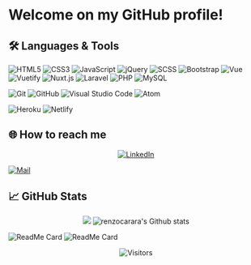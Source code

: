 <!--
**renzocarara/renzocarara** is a ✨ _special_ ✨ repository because its `README.md` (this file) appears on your GitHub profile. -->

# Welcome on my GitHub profile!

## 🛠️ **Languages & Tools**

![HTML5](https://img.shields.io/badge/-HTML5-333333?style=flat&logo=HTML5)
![CSS3](https://img.shields.io/badge/-CSS3-333333?style=flat&logo=css3&logoColor=5ab1f8)
![JavaScript](https://img.shields.io/badge/-JavaScript-333333?style=flat&logo=javascript)
![jQuery](https://img.shields.io/badge/-jQuery-333333?style=flat&logo=jQuery&logoColor=0769AD)
![SCSS](https://img.shields.io/badge/-SCSS-333333?style=flat&logo=SASS)
![Bootstrap](https://img.shields.io/badge/-Bootstrap-333333?style=flat&logo=bootstrap&logoColor=a055f0)
![Vue](https://img.shields.io/badge/-Vue-333333?style=flat&logo=vue.js)
![Vuetify](https://img.shields.io/badge/-Vuetify-333333?style=flat&logo=vuetify&logoColor=76bbf4)
![Nuxt.js](https://img.shields.io/badge/-Nuxt-333333?style=flat&logo=Nuxt.js)
![Laravel](https://img.shields.io/badge/-Laravel-333333?style=flat&logo=laravel)
![PHP](https://img.shields.io/badge/-Php-333333?style=flat&logo=php)
![MySQL](https://img.shields.io/badge/-MySQL-333333?style=flat&logo=MySQL&logoColor=83b8ea)

![Git](https://img.shields.io/badge/-Git-333333?style=flat&logo=git&logoColor=F05032)
![GitHub](https://img.shields.io/badge/-GitHub-333333?style=flat&logo=github&logoColor=FFFFFF)
![Visual Studio Code](https://img.shields.io/badge/-Visual-Studio-Code-333333?style=flat&logo=visual-studio-code&logoColor=2e81f4)
![Atom](https://img.shields.io/badge/-Atom-333333?style=flat&logo=atom&logoColor=58e273)

![Heroku](https://img.shields.io/badge/-Heroku-333333?style=flat&logo=heroku&logoColor=b583ea)
![Netlify](https://img.shields.io/badge/-Netlify-333333?style=flat&logo=netlify)

## 🌐 **How to reach me**

<p align="center">
<a href="https://www.linkedin.com/in/renzocarara" target="_blank"><img src="https://img.shields.io/badge/LinkedIn-%230077B5.svg?&style=flat-square&logo=linkedin&logoColor=white" alt="LinkedIn"></a>

<a href="mailto:renzo.carara@libero.it"><img src="https://img.shields.io/badge/-renzo.carara@libero.it-D14836?style=flat-square&logo=Gmail&logoColor=white"  alt="Mail"></a>

</p>

## 📈 **GitHub Stats**

<p align="center">
<img src="https://github-readme-stats.vercel.app/api/top-langs/?username=renzocarara&hide_langs_below=1&theme=default&line_height=27&layout=compact" />
<img src="https://github-readme-stats.vercel.app/api?username=renzocarara&show_icons=true&count_private=true&include_all_commits=true&line_height=21" alt="renzocarara's Github stats" />
</p>

<!--

About me
💡 I like to explore new technologies and develop software solutions and quick hacks.
🎓 I'm currently studying Computer Science and Mathematics at the University of Massachusetts Amherst.
🌱 I'm on track for learning more about Artificial Intelligence, Systems Design, and Cloud Architecture.
✍️ In my free time, I pursue Graphic Design and Blog Writing as hobbies/side hustles.
💬 Feel free to reach out to me for pro bono consulting and volunteering, or just for some interesting discussion.
✉️ You can shoot me an email at avsingh@umass.edu! I'll try to respond as soon as I can.
📄 Please have a look at my Résumé for more details about me. I'm open to feedback and suggestions!

<details>
  <summary>Some other facts about me</summary>
  <br>

- 57/60
- Spent 1 year in the army CC
- vegan
- love animals
- fond of Star Trek TOS

</details>
-->

![ReadMe Card](https://github-readme-stats.vercel.app/api/pin/?username=renzocarara&repo=digiback)
![ReadMe Card](https://github-readme-stats.vercel.app/api/pin/?username=renzocarara&repo=digifront)

[linkedin]: https://www.linkedin.com/in/renzocarara
[gmail]: mailto:renzo.carara@libero.it "Lets connect through email"
[github]: https://github.com/renzocarara

<p align=center>
  <img alt="Visitors" src="https://visitor-badge.laobi.icu/badge?page_id=renzocarara.renzocarara">
</p>

<!--Here are some ideas to get you started:

- 🔭 I’m currently working on ...
- 🌱 I’m currently learning ...
- 👯 I’m looking to collaborate on ...
- 🤔 I’m looking for help with ...
- 💬 Ask me about ...
- 📫 How to reach me: ...
- 😄 Pronouns: ...
- ⚡ Fun fact: ...
-->
